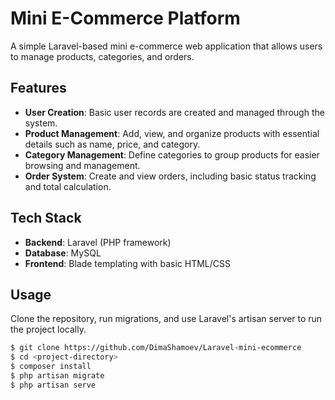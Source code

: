 # Mini E-Commerce Platform

A simple Laravel-based mini e-commerce web application that allows users to manage products, categories, and orders.

## Features

- **User Creation**: Basic user records are created and managed through the system.
- **Product Management**: Add, view, and organize products with essential details such as name, price, and category.
- **Category Management**: Define categories to group products for easier browsing and management.
- **Order System**: Create and view orders, including basic status tracking and total calculation.

## Tech Stack

- **Backend**: Laravel (PHP framework)
- **Database**: MySQL
- **Frontend**: Blade templating with basic HTML/CSS

## Usage

Clone the repository, run migrations, and use Laravel's artisan server to run the project locally.

```bash
$ git clone https://github.com/DimaShamoev/Laravel-mini-ecommerce
$ cd <project-directory>
$ composer install
$ php artisan migrate
$ php artisan serve
```